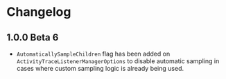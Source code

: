 ﻿# Changelog

## 1.0.0 Beta 6

* `AutomaticallySampleChildren` flag has been added on
  `ActivityTraceListenerManagerOptions` to disable automatic sampling in cases
  where custom sampling logic is already being used.